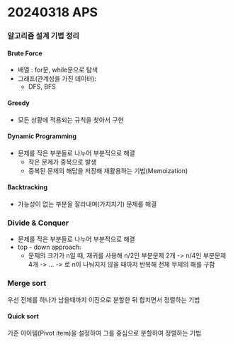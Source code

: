 # 20240318 APS
### 알고리즘 설계 기법 정리
#### Brute Force
- 배열 : for문, while문으로 탐색
- 그래프(관계성을 가진 데이터):
    - DFS, BFS

#### Greedy
- 모든 상황에 적용되는 규칙을 찾아서 구현

#### Dynamic Programming
- 문제를 작은 부분들로 나누어 부분적으로 해결
    - 작은 문제가 중복으로 발생
    - 중복된 문제의 해답을 저장해 재활용하는 기법(Memoization)

#### Backtracking
- 가능성이 없는 부분을 잘라내며(가지치기) 문제를 해결

### Divide & Conquer
- 문제를 작은 부분들로 나누어 부분적으로 해결
- top - down approach:
    - 문제의 크기가 n일 때, 재귀를 사용해 n/2인 부분문제 2개 -> n/4인 부분문제 4개 -> ... -> 로 n이 나눠지지 않을 때까지 반복해 전체 무제의 해를 구함

### Merge sort
우선 전체를 하나가 남을때까지 이진으로 분할한 뒤 합치면서 정렬하는 기법


#### Quick sort
기준 아이템(Pivot item)을 설정하여 그를 중심으로 분할하여 정렬하는 기법
